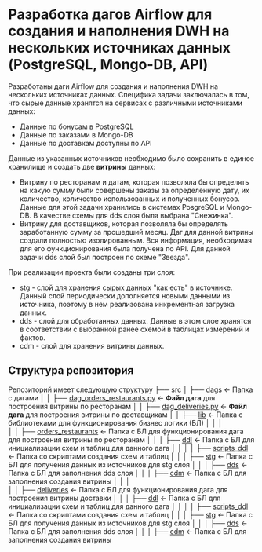 
# Разработка дагов Airflow для создания и наполнения DWH на нескольких источниках данных (PostgreSQL, Mongo-DB, API)

Разработаны даги Airflow для создания и наполнения DWH на нескольких источниках данных. Специфика задачи заключалась в том, что сырые данные хранятся на сервисах с различными источниками данных:
* Данные по бонусам в PostgreSQL
* Данные по заказами в Mongo-DB
* Данные по доставкам доступны по API

Данные из указанных источников необходимо было сохранить в единое хранилище и создать две **витрины** данных:
* Витрину по ресторанам и датам, которая позволяла бы определять на какую сумму были совершены заказы за определённую дату, их количество, количество использованных и полученных бонусов. Данные для этой задачи хранились в системах PosgreSQL и Mongo-DB. В качестве схемы для dds слоя была выбрана "Снежинка".
* Витрину для доставщиков, которая позволяла бы определять заработанную сумму за прошедший месяц. Даг для данной витрины создали полностью изолированным. Вся информация, необходимая для его функционирования была получена по API. Для данной задачи dds слой был построен по схеме "Звезда".

При реализации проекта были созданы три слоя:
* stg - слой для хранения сырых данных "как есть" в источнике. Данный слой периодически дополняется новыми данными из источника, поэтому в нём реализована инкрементная загрузка данных.
* dds - слой для обработанных данных. Данные в этом слое хранятся в соответствии с выбранной ранее схемой в таблицах измерений и фактов.
* cdm - слой для хранения витрины данных.
	
## Структура репозитория
Репозиторий имеет следующую структуру
├── [src](src)
│    ├── [dags](src/dags)           		<- Папка с дагами
│    │    ├── [dag_orders_restaurants.py](src/dags/dag_orders_restaurants.py) <- **Файл дага** для построения витрины по ресторанам
│    │    ├── [dag_deliveries.py](src/dags/dag_deliveries.py) <- **Файл дага** для построения витрины по доставщикам
│    │    ├── [lib](src/dags/lib)        		<- Папка с библиотеками для функционирования бизнес логики (БЛ)
│    │    │  
│    │    ├── [orders_restaurants](src/dags/orders_restaurants)          <- Папка с БЛ для функционирования дага для построения витрины по ресторанам
│    │    │    ├── [ddl](src/dags/orders_restaurants/ddl)     		<- Папка с БЛ для инициализации схем и таблиц для данного дага
│    │    │    │    ├── [scripts_ddl](src/dags/orders_restaurants/ddl/scripts_ddl)  	<- Папка со скриптами создания схем и таблиц
│    │    │    ├── [stg](src/dags/orders_restaurants/stg) 			<- Папка с БЛ для получения данных из источников для stg слоя
│    │    │    ├── [dds](src/dags/orders_restaurants/dds) 			<- Папка с БЛ для заполнения dds слоя
│    │    │    ├── [cdm](src/dags/orders_restaurants/cdm) 				<- Папка с БЛ для заполнения создания витрины
│    │    │  
│    │    ├── [deliveries](src/dags/deliveries)        	<- Папка с БЛ для функционирования дага для построения витрины доставки
│    │    │    ├── [ddl](src/dags/deliveries/ddl)     		<- Папка с БЛ для инициализации схем и таблиц для данного дага
│    │    │    │    ├── [scripts_ddl](src/dags/deliveries/ddl/scripts_ddl) 	<- Папка со скриптами создания схем и таблиц
│    │    │    ├── [stg](src/dags/deliveries/stg)  			<- Папка с БЛ для получения данных из источников для stg слоя
│    │    │    ├── [dds](src/dags/deliveries/dds)  			<- Папка с БЛ для заполнения dds слоя
│    │    │    ├── [cdm](src/dags/deliveries/cdm)  				<- Папка с БЛ для заполнения создания витрины